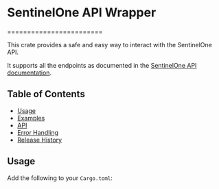 # SentinelOne API Wrapper
========================

This crate provides a safe and easy way to interact with the SentinelOne API.

It supports all the endpoints as documented in the [SentinelOne API documentation](https://docs.sentinelone.com/API).

## Table of Contents

* [Usage](#usage)
* [Examples](#examples)
* [API](#api)
* [Error Handling](#error-handling)
* [Release History](#release-history)

## Usage

Add the following to your `Cargo.toml`:
